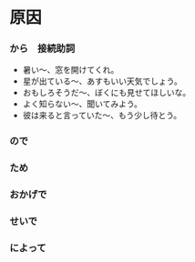 # 原因

### から　接続助詞

- 暑い～、窓を開けてくれ。
- 星が出ている～、あすもいい天気でしょう。
- おもしろそうだ～、ぼくにも見せてほしいな。
- よく知らない～、聞いてみよう。
- 彼は来ると言っていた～、もう少し待とう。


### ので

### ため

### おかげで

### せいで

### によって